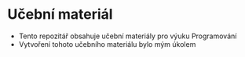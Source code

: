 # Učební materiál
- Tento repozitář obsahuje učební materiály pro výuku Programování
- Vytvoření tohoto učebního materiálu bylo mým úkolem
